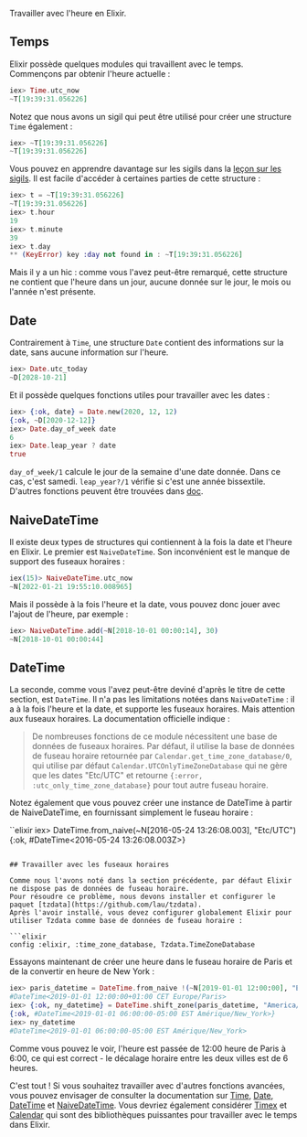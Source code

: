 Travailler avec l'heure en Elixir.

## Temps

Elixir possède quelques modules qui travaillent avec le temps.
Commençons par obtenir l'heure actuelle :

```elixir
iex> Time.utc_now
~T[19:39:31.056226]
```

Notez que nous avons un sigil qui peut être utilisé pour créer une structure `Time` également :

```elixir
iex> ~T[19:39:31.056226]
~T[19:39:31.056226]
```

Vous pouvez en apprendre davantage sur les sigils dans la [leçon sur les sigils](/fr/lessons/basics/sigils).
Il est facile d'accéder à certaines parties de cette structure :

```elixir
iex> t = ~T[19:39:31.056226]
~T[19:39:31.056226]
iex> t.hour
19
iex> t.minute
39
iex> t.day
** (KeyError) key :day not found in : ~T[19:39:31.056226]
```

Mais il y a un hic : comme vous l'avez peut-être remarqué, cette structure ne contient que l'heure dans un jour, aucune donnée sur le jour, le mois ou l'année n'est présente.

## Date

Contrairement à `Time`, une structure `Date` contient des informations sur la date, sans aucune information sur l'heure.

```elixir
iex> Date.utc_today
~D[2028-10-21]
```

Et il possède quelques fonctions utiles pour travailler avec les dates :

```elixir
iex> {:ok, date} = Date.new(2020, 12, 12)
{:ok, ~D[2020-12-12]}
iex> Date.day_of_week date
6
iex> Date.leap_year ? date
true
```

`day_of_week/1` calcule le jour de la semaine d'une date donnée.
Dans ce cas, c'est samedi.
`leap_year?/1` vérifie si c'est une année bissextile.
D'autres fonctions peuvent être trouvées dans [doc](https://hexdocs.pm/elixir/Date.html).

## NaiveDateTime

Il existe deux types de structures qui contiennent à la fois la date et l'heure en Elixir.
Le premier est `NaiveDateTime`.
Son inconvénient est le manque de support des fuseaux horaires :

```elixir
iex(15)> NaiveDateTime.utc_now
~N[2022-01-21 19:55:10.008965]
```

Mais il possède à la fois l'heure et la date, vous pouvez donc jouer avec l'ajout de l'heure, par exemple :

```elixir
iex> NaiveDateTime.add(~N[2018-10-01 00:00:14], 30)
~N[2018-10-01 00:00:44]
```

## DateTime

La seconde, comme vous l'avez peut-être deviné d'après le titre de cette section, est `DateTime`.
Il n'a pas les limitations notées dans `NaiveDateTime` : il a à la fois l'heure et la date, et supporte les fuseaux horaires.
Mais attention aux fuseaux horaires. La documentation officielle indique :

> De nombreuses fonctions de ce module nécessitent une base de données de fuseaux horaires. Par défaut, il utilise la base de données de fuseau horaire retournée par `Calendar.get_time_zone_database/0`, qui utilise par défaut `Calendar.UTCOnlyTimeZoneDatabase` qui ne gère que les dates "Etc/UTC" et retourne `{:error, :utc_only_time_zone_database}` pour tout autre fuseau horaire.

Notez également que vous pouvez créer une instance de DateTime à partir de NaiveDateTime, en fournissant simplement le fuseau horaire :

``elixir
iex> DateTime.from_naive(~N[2016-05-24 13:26:08.003], "Etc/UTC")
{:ok, #DateTime<2016-05-24 13:26:08.003Z>}
```

## Travailler avec les fuseaux horaires

Comme nous l'avons noté dans la section précédente, par défaut Elixir ne dispose pas de données de fuseau horaire.
Pour résoudre ce problème, nous devons installer et configurer le paquet [tzdata](https://github.com/lau/tzdata).
Après l'avoir installé, vous devez configurer globalement Elixir pour utiliser Tzdata comme base de données de fuseau horaire :

```elixir
config :elixir, :time_zone_database, Tzdata.TimeZoneDatabase
```

Essayons maintenant de créer une heure dans le fuseau horaire de Paris et de la convertir en heure de New York :

```elixir
iex> paris_datetime = DateTime.from_naive !(~N[2019-01-01 12:00:00], "Europe/Paris")
#DateTime<2019-01-01 12:00:00+01:00 CET Europe/Paris>
iex> {:ok, ny_datetime} = DateTime.shift_zone(paris_datetime, "America/New_York")
{:ok, #DateTime<2019-01-01 06:00:00-05:00 EST Amérique/New_York>}
iex> ny_datetime
#DateTime<2019-01-01 06:00:00-05:00 EST Amérique/New_York>
```

Comme vous pouvez le voir, l'heure est passée de 12:00 heure de Paris à 6:00, ce qui est correct - le décalage horaire entre les deux villes est de 6 heures.

C'est tout ! Si vous souhaitez travailler avec d'autres fonctions avancées, vous pouvez envisager de consulter la documentation sur [Time](https://hexdocs.pm/elixir/Time.html), [Date](https://hexdocs.pm/elixir/Date.html), [DateTime](https://hexdocs.pm/elixir/DateTime.html) et [NaiveDateTime](https://hexdocs.pm/elixir/NaiveDateTime.html).
Vous devriez également considérer [Timex](https://github.com/bitwalker/timex) et [Calendar](https://github.com/lau/calendar) qui sont des bibliothèques puissantes pour travailler avec le temps dans Elixir.
